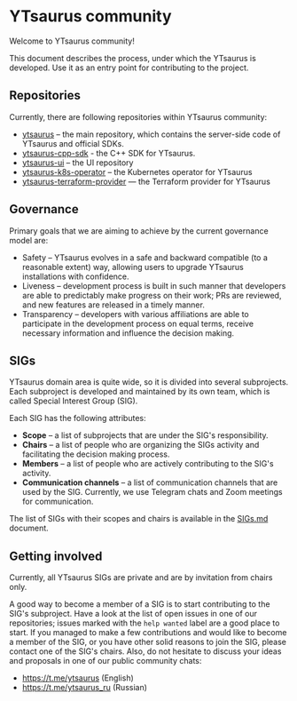 # YTsaurus community

Welcome to YTsaurus community!

This document describes the process, under which the YTsaurus is developed. Use it as an entry point for contributing to the project.

## Repositories

Currently, there are following repositories within YTsaurus community:

* [ytsaurus](https://github.com/ytsaurus/ytsaurus) – the main repository, which contains the server-side code of YTsaurus and official SDKs.
* [ytsaurus-cpp-sdk](https://github.com/ytsaurus/ytsaurus-cpp-sdk) - the C++ SDK for YTsaurus.
* [ytsaurus-ui](https://github.com/ytsaurus/ytsaurus-ui) – the UI repository
* [ytsaurus-k8s-operator](https://github.com/ytsaurus/ytsaurus-k8s-operator) – the Kubernetes operator for YTsaurus
* [ytsaurus-terraform-provider](https://github.com/ytsaurus/ytsaurus-terraform-provider) — the Terraform provider for YTsaurus

## Governance

Primary goals that we are aiming to achieve by the current governance model are:
* Safety – YTsaurus evolves in a safe and backward compatible (to a reasonable extent) way, allowing users to upgrade YTsaurus installations with confidence.
* Liveness – development process is built in such manner that developers are able to predictably make progress on their work; PRs are reviewed, and new features are released in a timely manner.
* Transparency – developers with various affiliations are able to participate in the development process on equal terms, receive necessary information and influence the decision making.

## SIGs

YTsaurus domain area is quite wide, so it is divided into several subprojects. Each subproject is developed and maintained by its own team, which is called Special Interest Group (SIG).

Each SIG has the following attributes:
* **Scope** – a list of subprojects that are under the SIG's responsibility.
* **Chairs** – a list of people who are organizing the SIGs activity and facilitating the decision making process.
* **Members** – a list of people who are actively contributing to the SIG's activity.
* **Communication channels** – a list of communication channels that are used by the SIG. Currently, we use Telegram chats and Zoom meetings for communication.

The list of SIGs with their scopes and chairs is available in the [SIGs.md](SIGs.md) document.

## Getting involved

Currently, all YTsaurus SIGs are private and are by invitation from chairs only. 

A good way to become a member of a SIG is to start contributing to the SIG's subproject. Have a look at the list of open issues in one of our repositories; issues marked with the `help wanted` label are a good place to start. If you managed to make a few contributions and would like to become a member of the SIG, or you have other solid reasons to join the SIG, please contact one of the SIG's chairs. Also, do not hesitate to discuss your ideas and proposals in one of our public community chats:

* https://t.me/ytsaurus (English)
* https://t.me/ytsaurus_ru (Russian)

